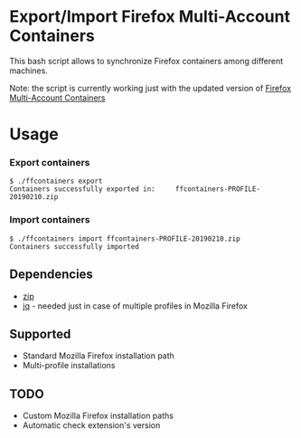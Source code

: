 # Export/Import Firefox Multi-Account Containers

This bash script allows to synchronize Firefox containers among different machines.

Note: the script is currently working just with the updated version of [Firefox Multi-Account Containers](https://addons.mozilla.org/es/firefox/addon/multi-account-containers/)

# Usage
### Export containers

```
$ ./ffcontainers export
Containers successfully exported in:	 ffcontainers-PROFILE-20190210.zip
```

### Import containers

```
$ ./ffcontainers import ffcontainers-PROFILE-20190210.zip
Containers successfully imported
```

## Dependencies
- [zip](www.info-zip.org)
- [jq](https://stedolan.github.io/jq/) - needed just in case of multiple profiles in Mozilla Firefox

## Supported
- Standard Mozilla Firefox installation path
- Multi-profile installations

## TODO
- Custom Mozilla Firefox installation paths
- Automatic check extension's version
